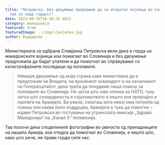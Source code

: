 ```yaml
---
title: "Петровска: Без двоумење предложив да се испратат војници во Словенија,
  тие се наша гордост"
date: 2023-08-16T16:36:32.481Z
category: македонија
featured: true
featuredImage: ../img/slavjanka.jpg
author: Вардарски
---
```

<!--StartFragment-->

Министерката за одбрана Славјанка Петровска вели дека е горда на македонските војници кои помагаат во Словенија и без двоумење предложила да бидат упатени и да помогнат во справување со катастрофалните последици од поплавите.



<!--EndFragment--><!--StartFragment-->

> Немаше двоумење од моја страна како министерка да и предложам на Владата, на врховниот командант и на началникот на Генералштабот, дека треба да понудиме наша помош за поплавите во Словенија. Не затоа што сме членка на НАТО, туку затоа што солидарноста и сојузништвото е нешто кое природно и припаѓа на Армијата. Би рекла, секогаш кога некој има потреба од помош или каква било поддршка, Армијата е тука да помогне – изјави Петровска во гостување на утринската емисија „Здраво Македонијо“ на „Канал 5“ телевизија.

Таа посочи дека споделените фотографии во јавноста од припадниците на нашата Армија, кои отидоа да помогнат во Словенија, е нешто што, како што рече, не прави горди сите нас.

<!--EndFragment-->